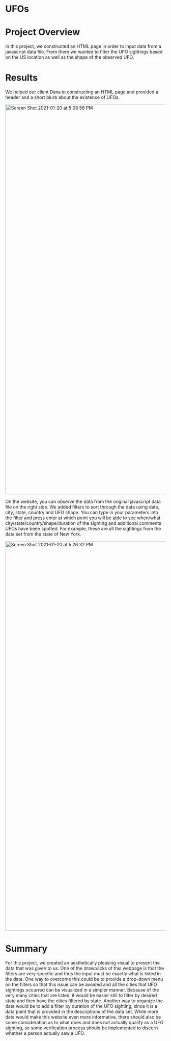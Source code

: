 # UFOs

# Project Overview

In this project, we constructed an HTML page in order to input data from a javascript data file. From there we wanted to filter the UFO sightings based on the US location as well as the shape of the observed UFO. 

# Results

We helped our client Dana in constructing an HTML page and provided a header and a short blurb about the existence of UFOs. 

<img width="1223" alt="Screen Shot 2021-01-20 at 5 08 56 PM" src="https://user-images.githubusercontent.com/68168883/105248242-0bdf0100-5b44-11eb-918e-467aef1f014f.png">

On the website, you can observe the data from the original javascript data file on the right side. We added filters to sort through the data using date, city, state, country and UFO shape. You can type in your parameters into the filter and press enter at which point you will be able to see when/what city/state/country/shape/duration of the sighting and additional comments UFOs have been spotted. For example, these are all the sightings from the data set from the state of New York. 

<img width="1222" alt="Screen Shot 2021-01-20 at 5 26 32 PM" src="https://user-images.githubusercontent.com/68168883/105248614-b35c3380-5b44-11eb-96d1-3f0a7d4b8f3c.png">

# Summary

For this project, we created an aesthetically pleasing visual to present the data that was given to us. One of the drawbacks of this webpage is that the filters are very specific and thus the input must be exactly what is listed in the data. One way to overcome this could be to provide a drop-down menu on the filters so that this issue can be avoided and all the cities that UFO sightings occurred can be visualized in a simpler manner. Because of the very many cities that are listed, it would be easier still to filter by desired state and then have the cities filtered by state. Another way to organize the data would be to add a filter by duration of the UFO sighting, since it is a data point that is provided in the descriptions of the data set. While more data would make this website even more informative, there should also be some consideration as to what does and does not actually qualify as a UFO sighting, so some verification process should be implemented to discern whether a person actually saw a UFO. 

